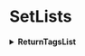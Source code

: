 ﻿# SetLists

<details>
<summary><b> ReturnTagsList </b></summary>

Busca as tags do cenário.

Exemplo de uso:

```c#
var tagsList = SetLists.ReturnTagsList(scenarioContext);
```

</details>

